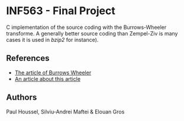 # INF563 - Final Project

C implementation of the source coding with the Burrows-Wheeler transforme. A generally better source coding than Zempel-Ziv is many cases
it is used in *bzip2* for instance).

## References
- [The article of Burrows Wheeler](https://www.hpl.hp.com/techreports/Compaq-DEC/SRC-RR-124.pdf)
- [An article about this article](http://www.dogma.net/markn/articles/bwt/bwt.htm)

## Authors

Paul Houssel, Silviu-Andrei Maftei & Elouan Gros
